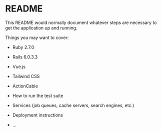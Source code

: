 # README

This README would normally document whatever steps are necessary to get the
application up and running.

Things you may want to cover:

* Ruby 2.7.0

* Rails 6.0.3.3

* Vue.js

* Tailwind CSS

* ActionCable

* How to run the test suite

* Services (job queues, cache servers, search engines, etc.)

* Deployment instructions

* ...
